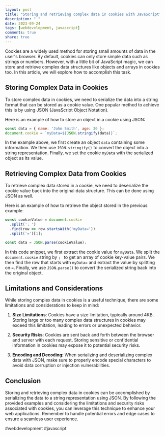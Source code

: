 ```yaml
---
layout: post
title: "Storing and retrieving complex data in cookies with JavaScript"
description: " "
date: 2023-09-24
tags: [webdevelopment, javascript]
comments: true
share: true
---
```


Cookies are a widely used method for storing small amounts of data in the user's browser. By default, cookies can only store simple data such as strings or numbers. However, with a little bit of JavaScript magic, we can store and retrieve complex data structures like objects and arrays in cookies too. In this article, we will explore how to accomplish this task.

## Storing Complex Data in Cookies

To store complex data in cookies, we need to serialize the data into a string format that can be stored as a cookie value. One popular method to achieve this is by using JSON (JavaScript Object Notation).

Here is an example of how to store an object in a cookie using JSON:

```javascript
const data = { name: 'John Smith', age: 30 };
document.cookie = `myData=${JSON.stringify(data)}`;
```

In the example above, we first create an object `data` containing some information. We then use `JSON.stringify()` to convert the object into a string representation. Finally, we set the cookie `myData` with the serialized object as its value.

## Retrieving Complex Data from Cookies

To retrieve complex data stored in a cookie, we need to deserialize the cookie value back into the original data structure. This can be done using JSON as well.

Here is an example of how to retrieve the object stored in the previous example:

```javascript
const cookieValue = document.cookie
  .split('; ')
  .find(row => row.startsWith('myData='))
  .split('=')[1];

const data = JSON.parse(cookieValue);
```

In this code snippet, we first extract the cookie value for `myData`. We split the `document.cookie` string by `; ` to get an array of cookie key-value pairs. We then find the row that starts with `myData=` and extract the value by splitting on `=`. Finally, we use `JSON.parse()` to convert the serialized string back into the original object.

## Limitations and Considerations

While storing complex data in cookies is a useful technique, there are some limitations and considerations to keep in mind:

1. **Size Limitations**: Cookies have a size limitation, typically around 4KB. Storing large or too many complex data structures in cookies may exceed this limitation, leading to errors or unexpected behavior.

2. **Security Risks**: Cookies are sent back and forth between the browser and server with each request. Storing sensitive or confidential information in cookies may expose it to potential security risks.

3. **Encoding and Decoding**: When serializing and deserializing complex data with JSON, make sure to properly encode special characters to avoid data corruption or injection vulnerabilities.

## Conclusion

Storing and retrieving complex data in cookies can be accomplished by serializing the data to a string representation using JSON. By following the provided examples and considering the limitations and security risks associated with cookies, you can leverage this technique to enhance your web applications. Remember to handle potential errors and edge cases to ensure a seamless user experience.

#webdevelopment #javascript